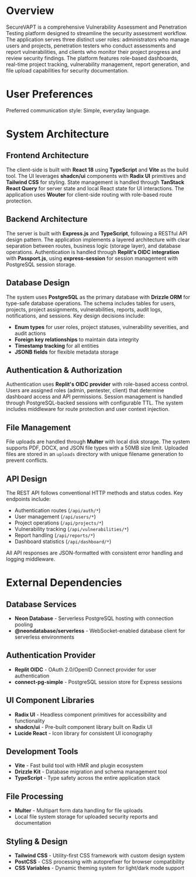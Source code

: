 # Overview

SecureVAPT is a comprehensive Vulnerability Assessment and Penetration Testing platform designed to streamline the security assessment workflow. The application serves three distinct user roles: administrators who manage users and projects, penetration testers who conduct assessments and report vulnerabilities, and clients who monitor their project progress and review security findings. The platform features role-based dashboards, real-time project tracking, vulnerability management, report generation, and file upload capabilities for security documentation.

# User Preferences

Preferred communication style: Simple, everyday language.

# System Architecture

## Frontend Architecture
The client-side is built with **React 18** using **TypeScript** and **Vite** as the build tool. The UI leverages **shadcn/ui** components with **Radix UI** primitives and **Tailwind CSS** for styling. State management is handled through **TanStack React Query** for server state and local React state for UI interactions. The application uses **Wouter** for client-side routing with role-based route protection.

## Backend Architecture
The server is built with **Express.js** and **TypeScript**, following a RESTful API design pattern. The application implements a layered architecture with clear separation between routes, business logic (storage layer), and database operations. Authentication is handled through **Replit's OIDC integration** with **Passport.js**, using **express-session** for session management with PostgreSQL session storage.

## Database Design
The system uses **PostgreSQL** as the primary database with **Drizzle ORM** for type-safe database operations. The schema includes tables for users, projects, project assignments, vulnerabilities, reports, audit logs, notifications, and sessions. Key design decisions include:
- **Enum types** for user roles, project statuses, vulnerability severities, and audit actions
- **Foreign key relationships** to maintain data integrity
- **Timestamp tracking** for all entities
- **JSONB fields** for flexible metadata storage

## Authentication & Authorization
Authentication uses **Replit's OIDC provider** with role-based access control. Users are assigned roles (admin, pentester, client) that determine dashboard access and API permissions. Session management is handled through PostgreSQL-backed sessions with configurable TTL. The system includes middleware for route protection and user context injection.

## File Management
File uploads are handled through **Multer** with local disk storage. The system supports PDF, DOCX, and JSON file types with a 50MB size limit. Uploaded files are stored in an `uploads` directory with unique filename generation to prevent conflicts.

## API Design
The REST API follows conventional HTTP methods and status codes. Key endpoints include:
- Authentication routes (`/api/auth/*`)
- User management (`/api/users/*`)
- Project operations (`/api/projects/*`)
- Vulnerability tracking (`/api/vulnerabilities/*`)
- Report handling (`/api/reports/*`)
- Dashboard statistics (`/api/dashboard/*`)

All API responses are JSON-formatted with consistent error handling and logging middleware.

# External Dependencies

## Database Services
- **Neon Database** - Serverless PostgreSQL hosting with connection pooling
- **@neondatabase/serverless** - WebSocket-enabled database client for serverless environments

## Authentication Provider
- **Replit OIDC** - OAuth 2.0/OpenID Connect provider for user authentication
- **connect-pg-simple** - PostgreSQL session store for Express sessions

## UI Component Libraries
- **Radix UI** - Headless component primitives for accessibility and functionality
- **shadcn/ui** - Pre-built component library built on Radix UI
- **Lucide React** - Icon library for consistent UI iconography

## Development Tools
- **Vite** - Fast build tool with HMR and plugin ecosystem
- **Drizzle Kit** - Database migration and schema management tool
- **TypeScript** - Type safety across the entire application stack

## File Processing
- **Multer** - Multipart form data handling for file uploads
- Local file system storage for uploaded security reports and documentation

## Styling & Design
- **Tailwind CSS** - Utility-first CSS framework with custom design system
- **PostCSS** - CSS processing with autoprefixer for browser compatibility
- **CSS Variables** - Dynamic theming system for light/dark mode support